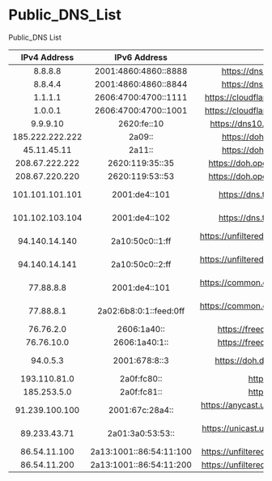 # Public_DNS_List
Public_DNS List

|  IPv4 Address   |       IPv6 Address       |                  DoH                     | Location |  Orgnization  |
|:---------------:|:------------------------:|:----------------------------------------:|:--------:|:-------------:|
|     8.8.8.8     |    2001:4860:4860::8888  |      https://dns.google/dns-query        |  Anycast |     Google    |
|     8.8.4.4     |    2001:4860:4860::8844  |      https://dns.google/dns-query        |  Anycast |     Google    |
|     1.1.1.1     |    2606:4700:4700::1111  |   https://cloudflare-dns.com/dns-query   |  Anycast |   Cloudflare  |
|     1.0.0.1     |    2606:4700:4700::1001  |   https://cloudflare-dns.com/dns-query   |  Anycast |   Cloudflare  |
|     9.9.9.10    |         2620:fe::10      |     https://dns10.quad9.net/dns-query    |  Anycast |     Quad9     |
| 185.222.222.222 |          2a09::          |       https://doh.dns.sb/dns-query       |  Anycast |     DNS.SB    |
|   45.11.45.11   |          2a11::          |       https://doh.dns.sb/dns-query       |  Anycast |     DNS.SB    |
| 208.67.222.222  |      2620:119:35::35     |     https://doh.opendns.com/dns-query    |  Anycast |    OpenDNS    |
| 208.67.220.220  |      2620:119:53::53     |     https://doh.opendns.com/dns-query    |  Anycast |    OpenDNS    |
| 101.101.101.101 |       2001:de4::101      |       https://dns.twnic.tw/dns-query     |  Taiwan, China |    TWNIC    |
| 101.102.103.104 |       2001:de4::102      |       https://dns.twnic.tw/dns-query     |  Taiwan, China |    TWNIC    |
|  94.140.14.140  |      2a10:50c0::1:ff     |  https://unfiltered.adguard-dns.com/dns-query | Multi Locations |    AdGuard    |
|  94.140.14.141  |      2a10:50c0::2:ff     |  https://unfiltered.adguard-dns.com/dns-query | Multi Locations |    AdGuard    |
|    77.88.8.8    |       2001:de4::101      |  https://common.dot.dns.yandex.net/dns-query  |  Russia  |    Yandex    |
|    77.88.8.1    |  2a02:6b8:0:1::feed:0ff  |  https://common.dot.dns.yandex.net/dns-query  |  Russia  |    Yandex    |
|    76.76.2.0     |   2606:1a40::   |  https://freedns.controld.com/p0  |  Anycast  |    ControlD    |
|    76.76.10.0    |  2606:1a40:1::  |  https://freedns.controld.com/p0  |  Anycast  |    ControlD    |
|    94.0.5.3    |  2001:678:8::3  |  https://doh.dns4all.eu/dns-query  |  Multi Locations  |    DNS4all    |
|    193.110.81.0    |  2a0f:fc80::  |  https://dns0.eu/  |  EU  |    dns0.eu    |
|    185.253.5.0     |  2a0f:fc81::  |  https://dns0.eu/  |  EU  |    dns0.eu    |
|    91.239.100.100     |  2001:67c:28a4::  |  https://anycast.uncensoreddns.org/dns-query  |  Anycast  |    UncensoredDNS    |
|    89.233.43.71     |  2a01:3a0:53:53::  |  https://unicast.uncensoreddns.org/dns-query  |  Unicast  |    UncensoredDNS    |
|    86.54.11.100     |  2a13:1001::86:54:11:100  |  https://unfiltered.joindns4.eu/dns-query  |  EU  |    DNS4EU    |
|    86.54.11.200     |  2a13:1001::86:54:11:200  |  https://unfiltered.joindns4.eu/dns-query  |  EU  |    DNS4EU    |
